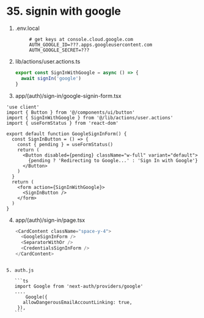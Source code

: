 # 35. signin with google

1. .env.local

   ```env
        # get keys at console.cloud.google.com
        AUTH_GOOGLE_ID=???.apps.googleusercontent.com
        AUTH_GOOGLE_SECRET=???
   ```

2. lib/actions/user.actions.ts

   ```ts
   export const SignInWithGoogle = async () => {
     await signIn('google')
   }
   ```

3. app/(auth)/sign-in/google-signin-form.tsx

```tsx
'use client'
import { Button } from '@/components/ui/button'
import { SignInWithGoogle } from '@/lib/actions/user.actions'
import { useFormStatus } from 'react-dom'

export default function GoogleSignInForm() {
  const SignInButton = () => {
    const { pending } = useFormStatus()
    return (
      <Button disabled={pending} className="w-full" variant="default">
        {pending ? 'Redirecting to Google...' : 'Sign In with Google'}
      </Button>
    )
  }
  return (
    <form action={SignInWithGoogle}>
      <SignInButton />
    </form>
  )
}
```

4. app/(auth)/sign-in/page.tsx

   ```ts
   <CardContent className="space-y-4">
     <GoogleSignInForm />
     <SeparatorWithOr />
     <CredentialsSignInForm />
   </CardContent>
   ```

````

5. auth.js

   ```ts
   import Google from 'next-auth/providers/google'
   ....
       Google({
      allowDangerousEmailAccountLinking: true,
    }),
   ```

````
